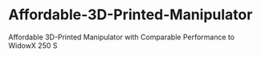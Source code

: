 # Affordable-3D-Printed-Manipulator
Affordable 3D-Printed Manipulator with Comparable Performance to WidowX 250 S
